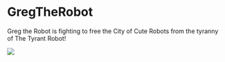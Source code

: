 # GregTheRobot

Greg the Robot is fighting to free the City of Cute Robots from the tyranny of The Tyrant Robot!

![](https://github.com/marcelooliveira/GregTheRobot/blob/gh-pages/GregTheRobot/GregTheRobot.gif?raw=true)
